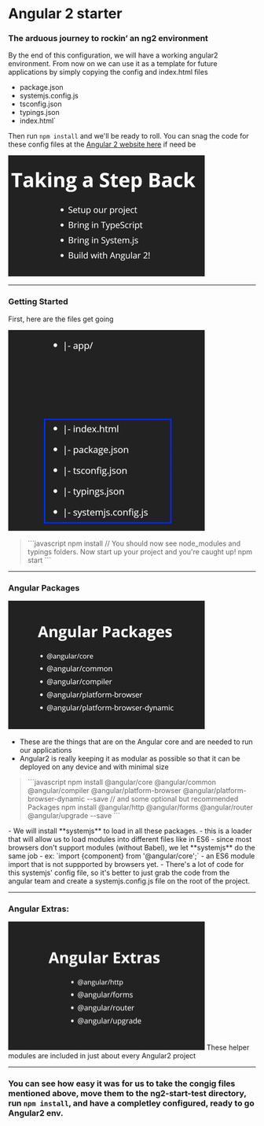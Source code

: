 # Angular 2 starter

### The arduous journey to rockin’ an ng2 environment
By the end of this configuration, we will have a working angular2 environment. From now on we can use it as a template for future applications by simply copying the config and index.html files
- package.json
- systemjs.config.js
- tsconfig.json
- typings.json
- index.html`

Then run `npm install`  and we'll be ready to roll.
You can snag the code for these config files at the [Angular 2 website here](https://angular.io/docs/ts/latest/quickstart.html) if need be

![ng-packages](ng-steps-for-getting-ng2-up-and-running.png)

<hr>

### Getting Started
First, here are the files get going

![ng-starter-files](ng-starter-files.png)

<blockquote>
```javascript
npm install
// You should now see node_modules and typings folders. Now start up your project and you're caught up!
npm start
```
</blockquote>

<hr>

### Angular Packages
![ng-packages](./ng-packages.png)

- These are the things that are on the Angular core and are needed to run our applications
- Angular2 is really keeping it as modular as possible so that it can be deployed on any device and with minimal size

<blockquote>
```javascript
npm install @angular/core @angular/common @angular/compiler @angular/platform-browser @angular/platform-browser-dynamic --save
// and some optional but recommended Packages
npm install @angular/http @angular/forms @angular/router @angular/upgrade --save
```
</blockquote>
- We will install **systemjs** to load in all these packages.
	- this is a loader that will allow us to load modules into different files like in ES6
	- since most browsers don't support modules (without Babel), we let **systemjs** do the same job
	- ex: `import {component} from '@angular/core';`
	- an ES6 module import that is not suppported by browsers yet.
	- There's a lot of code for this systemjs' config file, so it's better to just grab the code from the angular team and create a systemjs.config.js file on the root of the project.

<hr>

### Angular Extras:
![ng-extras](./ng-extras.png)
These helper modules are included in just about every Angular2 project

<hr>

### You can see how easy it was for us to take the congig files mentioned above, move them to the ng2-start-test directory, run `npm install`, and have a completley configured, ready to go Angular2 env.
